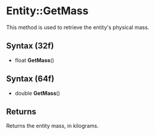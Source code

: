 # Entity::GetMass #
This method is used to retrieve the entity's physical mass.

## Syntax (32f) ##

- float **GetMass**()


## Syntax (64f) ##


- double **GetMass**()



## Returns ##


Returns the entity mass, in kilograms.
